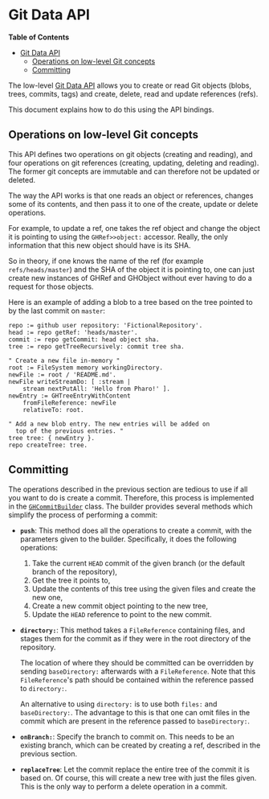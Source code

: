 Git Data API
============

<!-- markdown-toc start - Don't edit this section. Run M-x markdown-toc-generate-toc again -->
**Table of Contents**

- [Git Data API](#git-data-api)
    - [Operations on low-level Git concepts](#operations-on-low-level-git-concepts)
    - [Committing](#committing)

<!-- markdown-toc end -->

The low-level [Git Data API](https://developer.github.com/v3/git/) allows you to create or read Git objects (blobs, trees, commits, tags) and create, delete, read and update references (refs).

This document explains how to do this using the API bindings.

## Operations on low-level Git concepts

This API defines two operations on git objects (creating and reading), and four operations on git references (creating, updating, deleting and reading). The former git concepts are immutable and can therefore not be updated or deleted.

The way the API works is that one reads an object or references, changes some of its contents, and then pass it to one of the create, update or delete operations.

For example, to update a ref, one takes the ref object and change the object it is pointing to using the `GHRef>>object:` accessor. Really, the only information that this new object should have is its SHA.

So in theory, if one knows the name of the ref (for example `refs/heads/master`) and the SHA of the object it is pointing to, one can just create new instances of GHRef and GHObject without ever having to do a request for those objects.

Here is an example of adding a blob to a tree based on the tree pointed to by the last commit on `master`:

```Smalltalk
repo := github user repository: 'FictionalRepository'.
head := repo getRef: 'heads/master'.
commit := repo getCommit: head object sha.
tree := repo getTreeRecursively: commit tree sha.

" Create a new file in-memory "
root := FileSystem memory workingDirectory.
newFile := root / 'README.md'.
newFile writeStreamDo: [ :stream |
	stream nextPutAll: 'Hello from Pharo!' ].
newEntry := GHTreeEntryWithContent
	fromFileReference: newFile
	relativeTo: root.

" Add a new blob entry. The new entries will be added on
  top of the previous entries. "
tree tree: { newEntry }.
repo createTree: tree.
```

## Committing

The operations described in the previous section are tedious to use if all you want to do is create a commit. Therefore, this process is implemented in the [`GHCommitBuilder`](../GitHub-Git-Data.package/GHCommitBuilder.class/README.md) class. The builder provides several methods which simplify the process of performing a commit:

- **`push`**: This method does all the operations to create a commit, with the parameters given to the builder. Specifically, it does the following operations:
  1. Take the current `HEAD` commit of the given branch (or the default branch of the repository),
  2. Get the tree it points to,
  3. Update the contents of this tree using the given files and create the new one,
  4. Create a new commit object pointing to the new tree,
  5. Update the `HEAD` reference to point to the new commit.
- **`directory:`**: This method takes a `FileReference` containing files, and stages them for the commit as if they were in the root directory of the repository.

	The location of where they should be committed can be overridden by sending `baseDirectory:` afterwards with a `FileReference`. Note that this `FileReference`'s path should be contained within the reference passed to `directory:`.

	An alternative to using `directory:` is to use both `files:` and `baseDirectory:`. The advantage to this is that one can omit files in the commit which are present in the reference passed to `baseDirectory:`.

- **`onBranch:`**: Specify the branch to commit on. This needs to be an existing branch, which can be created by creating a ref, described in the previous section.

- **`replaceTree`**: Let the commit replace the entire tree of the commit it is based on. Of course, this will create a new tree with just the files given. This is the only way to perform a delete operation in a commit.
